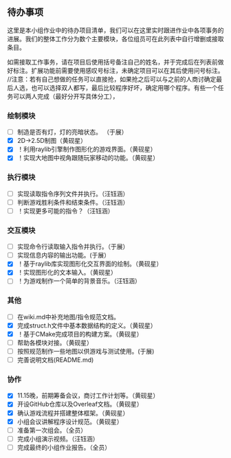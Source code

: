 ## 待办事项

这里是本小组作业中的待办项目清单，我们可以在这里实时跟进作业中各项事务的进展。我们的整体工作分为数个主要模块，各位组员可在此列表中自行增删或接取条目。

如需接取工作事务，请在项目后使用括号备注自己的姓名，并于完成后在列表前做好标注。扩展功能前需要使用感叹号标注，未确定项目可以在其后使用问号标注。
//注意：若有自己想做的任务可以直接抢，如果抢之后可以与之前的人商讨确定最后人选，也可以选择双人都写，最后比较程序好坏，确定用哪个程序。有些一个任务可以两人完成（最好分开写具体分工），
### 绘制模块

- [ ] 制造是否有灯，灯的亮暗状态。 （于展）
- [x] 2D->2.5D制图（黄砚星）
- [x] ！利用raylib引擎制作图形化的游戏界面。（黄砚星）
- [x] ！实现大地图中视角跟随玩家移动的功能。（黄砚星）

### 执行模块

- [ ] 实现读取指令序列文件并执行。（汪钰涵）
- [ ] 判断游戏胜利条件和结束条件。（汪钰涵）
- [ ] ！实现更多可能的指令？（汪钰涵）

### 交互模块

- [ ] 实现命令行读取输入指令并执行。（于展）
- [ ] 实现信息内容的输出功能。(于展）
- [x] ！基于raylib库实现图形化交互界面的绘制。（黄砚星）
- [x] ！实现图形化的文本输入。（黄砚星）
- [ ] ！为游戏制作一个简单的背景音乐。（汪钰涵）

### 其他

- [ ] 在wiki.md中补充地图/指令规范文档。
- [x] 完成struct.h文件中基本数据结构的定义。（黄砚星）
- [x] ！基于CMake完成项目的构建方案。（黄砚星）
- [ ] 帮助各模块对接。（黄砚星）
- [ ] 按照规范制作一些地图以供游戏与测试使用。(于展)
- [ ] 完善说明文档(README.md)

### 协作

- [x] 11.15晚，前期筹备会议，商讨工作计划等。（黄砚星）
- [x] 开设GitHub仓库以及Overleaf文档。（黄砚星）
- [x] 确认游戏流程并搭建整体框架。（黄砚星）
- [x] 小组会议讲解程序设计规范。（黄砚星）
- [ ] 准备第一次组会。（全员）
- [ ] 完成小组演示视频。（汪钰涵）
- [ ] 完成最终的小组作业报告。（全员）
